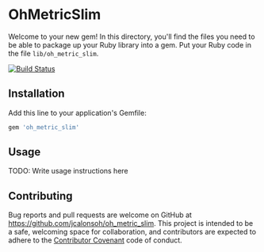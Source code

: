 # OhMetricSlim

Welcome to your new gem! In this directory, you'll find the files you need to be able to package up your Ruby library into a gem. Put your Ruby code in the file `lib/oh_metric_slim`.

[![Build Status](https://travis-ci.org/jcalonsoh/oh_metric_slim.svg?branch=master)](https://travis-ci.org/jcalonsoh/oh_metric_slim)

## Installation

Add this line to your application's Gemfile:

```ruby
gem 'oh_metric_slim'
```

## Usage

TODO: Write usage instructions here

## Contributing

Bug reports and pull requests are welcome on GitHub at https://github.com/jcalonsoh/oh_metric_slim. This project is intended to be a safe, welcoming space for collaboration, and contributors are expected to adhere to the [Contributor Covenant](contributor-covenant.org) code of conduct.


